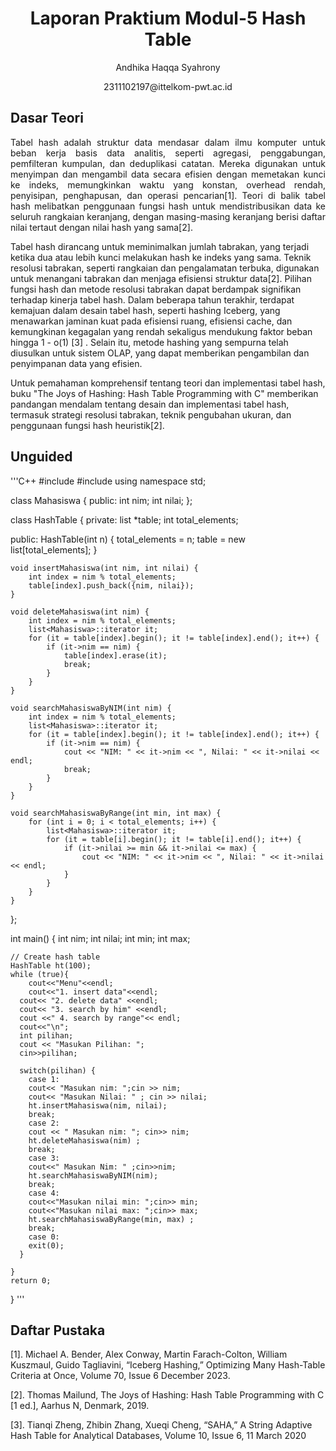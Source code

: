 # <h1 align="center"> Laporan Praktium Modul-5 Hash Table </h1>
<p align="center"> Andhika Haqqa Syahrony <p>
<p align="center"> 2311102197@ittelkom-pwt.ac.id</p>

## Dasar Teori
<p align = "Justify">
Tabel hash adalah struktur data mendasar dalam ilmu komputer untuk beban kerja basis data analitis, seperti agregasi, penggabungan, pemfilteran kumpulan, dan deduplikasi catatan. Mereka digunakan untuk menyimpan dan mengambil data secara efisien dengan memetakan kunci ke indeks, memungkinkan waktu yang konstan, overhead rendah, penyisipan, penghapusan, dan operasi pencarian[1]. Teori di balik tabel hash melibatkan penggunaan fungsi hash untuk mendistribusikan data ke seluruh rangkaian keranjang, dengan masing-masing keranjang berisi daftar nilai tertaut dengan nilai hash yang sama[2].

Tabel hash dirancang untuk meminimalkan jumlah tabrakan, yang terjadi ketika dua atau lebih kunci melakukan hash ke indeks yang sama. Teknik resolusi tabrakan, seperti rangkaian dan pengalamatan terbuka, digunakan untuk menangani tabrakan dan menjaga efisiensi struktur data[2]. Pilihan fungsi hash dan metode resolusi tabrakan dapat berdampak signifikan terhadap kinerja tabel hash. Dalam beberapa tahun terakhir, terdapat kemajuan dalam desain tabel hash, seperti hashing Iceberg, yang menawarkan jaminan kuat pada efisiensi ruang, efisiensi cache, dan kemungkinan kegagalan yang rendah sekaligus mendukung faktor beban hingga 1 - o(1) [3] . Selain itu, metode hashing yang sempurna telah diusulkan untuk sistem OLAP, yang dapat memberikan pengambilan dan penyimpanan data yang efisien.
  
Untuk pemahaman komprehensif tentang teori dan implementasi tabel hash, buku "The Joys of Hashing: Hash Table Programming with C" memberikan pandangan mendalam tentang desain dan implementasi tabel hash, termasuk strategi resolusi tabrakan, teknik pengubahan ukuran, dan penggunaan fungsi hash heuristik[2].
</p>

## Unguided 



'''C++
#include <iostream>
#include <list>
using namespace std;

class Mahasiswa {
public:
    int nim;
    int nilai;
};

class HashTable {
private:
    list<Mahasiswa> *table;
    int total_elements;

public:
    HashTable(int n) {
        total_elements = n;
        table = new list<Mahasiswa>[total_elements];
    }

    void insertMahasiswa(int nim, int nilai) {
        int index = nim % total_elements;
        table[index].push_back({nim, nilai});
    }

    void deleteMahasiswa(int nim) {
        int index = nim % total_elements;
        list<Mahasiswa>::iterator it;
        for (it = table[index].begin(); it != table[index].end(); it++) {
            if (it->nim == nim) {
                table[index].erase(it);
                break;
            }
        }
    }

    void searchMahasiswaByNIM(int nim) {
        int index = nim % total_elements;
        list<Mahasiswa>::iterator it;
        for (it = table[index].begin(); it != table[index].end(); it++) {
            if (it->nim == nim) {
                cout << "NIM: " << it->nim << ", Nilai: " << it->nilai << endl;
                break;
            }
        }
    }

    void searchMahasiswaByRange(int min, int max) {
        for (int i = 0; i < total_elements; i++) {
            list<Mahasiswa>::iterator it;
            for (it = table[i].begin(); it != table[i].end(); it++) {
                if (it->nilai >= min && it->nilai <= max) {
                    cout << "NIM: " << it->nim << ", Nilai: " << it->nilai << endl;
                }
            }
        }
    }
};

int main() {
    int nim;
    int nilai;
    int min;
    int max;
    
    // Create hash table
    HashTable ht(100);
    while (true){
        cout<<"Menu"<<endl;
        cout<<"1. insert data"<<endl;
      cout<< "2. delete data" <<endl;
      cout<< "3. search by him" <<endl;
      cout <<" 4. search by range"<< endl;
      cout<<"\n";
      int pilihan;
      cout << "Masukan Pilihan: ";
      cin>>pilihan;

      switch(pilihan) {
        case 1:
        cout<< "Masukan nim: ";cin >> nim;
        cout<< "Masukan Nilai: " ; cin >> nilai;
        ht.insertMahasiswa(nim, nilai);
        break;
        case 2:
        cout << " Masukan nim: "; cin>> nim;
        ht.deleteMahasiswa(nim) ;
        break;
        case 3:
        cout<<" Masukan Nim: " ;cin>>nim;
        ht.searchMahasiswaByNIM(nim);
        break;
        case 4:
        cout<<"Masukan nilai min: ";cin>> min;
        cout<<"Masukan nilai max: ";cin>> max;
        ht.searchMahasiswaByRange(min, max) ;
        break;
        case 0:
        exit(0);
      }
        
    }
    return 0;
}
'''
## Daftar Pustaka

[1].	Michael A. Bender, Alex Conway, Martin Farach-Colton, William Kuszmaul, Guido Tagliavini, “Iceberg Hashing,” Optimizing Many Hash-Table Criteria at Once, Volume 70, Issue 6 December 2023.

[2].	Thomas Mailund, The Joys of Hashing: Hash Table Programming with C [1 ed.], Aarhus N, Denmark, 2019.

[3].	Tianqi Zheng,  Zhibin Zhang, Xueqi Cheng, “SAHA,”  A String Adaptive Hash Table for Analytical Databases, Volume 10, Issue 6, 11 March 2020
